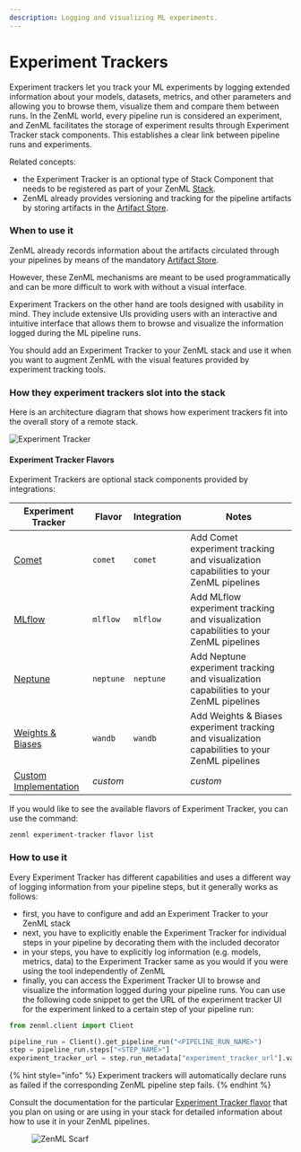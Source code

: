 ```yaml
---
description: Logging and visualizing ML experiments.
---
```


# Experiment Trackers

Experiment trackers let you track your ML experiments by logging extended information about your models, datasets,
metrics, and other parameters and allowing you to browse them, visualize them and compare them between runs. In the
ZenML world, every pipeline run is considered an experiment, and ZenML facilitates the storage of experiment results
through Experiment Tracker stack components. This establishes a clear link between pipeline runs and experiments.

Related concepts:

* the Experiment Tracker is an optional type of Stack Component that needs to be registered as part of your
  ZenML [Stack](/docs/book/user-guide/production-guide/understand-stacks.md).
* ZenML already provides versioning and tracking for the pipeline artifacts by storing artifacts in
  the [Artifact Store](../artifact-stores/artifact-stores.md).

### When to use it

ZenML already records information about the artifacts circulated through your pipelines by means of the
mandatory [Artifact Store](../artifact-stores/artifact-stores.md).

However, these ZenML mechanisms are meant to be used programmatically and can be more difficult to work with without a
visual interface.

Experiment Trackers on the other hand are tools designed with usability in mind. They include extensive UIs providing
users with an interactive and intuitive interface that allows them to browse and visualize the information logged during
the ML pipeline runs.

You should add an Experiment Tracker to your ZenML stack and use it when you want to augment ZenML with the visual
features provided by experiment tracking tools.

### How they experiment trackers slot into the stack

Here is an architecture diagram that shows how experiment trackers fit into the overall story of a remote stack.

![Experiment Tracker](../../../.gitbook/assets/Remote_with_exp_tracker.png)

#### Experiment Tracker Flavors

Experiment Trackers are optional stack components provided by integrations:

| Experiment Tracker                 | Flavor    | Integration | Notes                                                                                           |
|------------------------------------|-----------|-------------|-------------------------------------------------------------------------------------------------|
| [Comet](comet.md)                | `comet`  | `comet`    | Add Comet experiment tracking and visualization capabilities to your ZenML pipelines           |
| [MLflow](mlflow.md)                | `mlflow`  | `mlflow`    | Add MLflow experiment tracking and visualization capabilities to your ZenML pipelines           |
| [Neptune](neptune.md)              | `neptune` | `neptune`   | Add Neptune experiment tracking and visualization capabilities to your ZenML pipelines          |
| [Weights & Biases](wandb.md)       | `wandb`   | `wandb`     | Add Weights & Biases experiment tracking and visualization capabilities to your ZenML pipelines |
| [Custom Implementation](custom.md) | _custom_  |             | _custom_                                                                                        |

If you would like to see the available flavors of Experiment Tracker, you can use the command:

```shell
zenml experiment-tracker flavor list
```

### How to use it

Every Experiment Tracker has different capabilities and uses a different way of logging information from your pipeline
steps, but it generally works as follows:

* first, you have to configure and add an Experiment Tracker to your ZenML stack
* next, you have to explicitly enable the Experiment Tracker for individual steps in your pipeline by decorating them
  with the included decorator
* in your steps, you have to explicitly log information (e.g. models, metrics, data) to the Experiment Tracker same as
  you would if you were using the tool independently of ZenML
* finally, you can access the Experiment Tracker UI to browse and visualize the information logged during your pipeline
  runs. You can use the following code snippet to get the URL of the experiment tracker UI for the experiment linked to
  a certain step of your pipeline run:

```python
from zenml.client import Client

pipeline_run = Client().get_pipeline_run("<PIPELINE_RUN_NAME>")
step = pipeline_run.steps["<STEP_NAME>"]
experiment_tracker_url = step.run_metadata["experiment_tracker_url"].value
```

{% hint style="info" %}
Experiment trackers will automatically declare runs as failed if the corresponding ZenML pipeline step fails.
{% endhint %}

Consult the documentation for the
particular [Experiment Tracker flavor](experiment-trackers.md#experiment-tracker-flavors) that you plan on using or are
using in your stack for detailed information about how to use it in your ZenML pipelines.

<!-- For scarf -->
<figure><img alt="ZenML Scarf" referrerpolicy="no-referrer-when-downgrade" src="https://static.scarf.sh/a.png?x-pxid=f0b4f458-0a54-4fcd-aa95-d5ee424815bc" /></figure>
